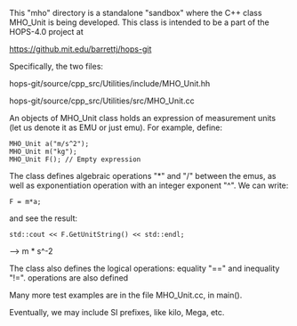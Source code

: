 This "mho" directory is a standalone "sandbox" where the C++ class MHO_Unit is
being developed. This class is intended to be a part of the HOPS-4.0 project at

https://github.mit.edu/barrettj/hops-git

Specifically, the two files:

hops-git/source/cpp_src/Utilities/include/MHO_Unit.hh

hops-git/source/cpp_src/Utilities/src/MHO_Unit.cc

An objects of MHO_Unit class holds an expression of measurement units (let us
denote it as EMU or just emu). For example, define:

    MHO_Unit a("m/s^2");
    MHO_Unit m("kg");
    MHO_Unit F(); // Empty expression

The class defines algebraic operations "*" and "/" between the emus, as well as
exponentiation operation with an integer exponent "^". We can write:

    F = m*a;
    
and see the result:

    std::cout << F.GetUnitString() << std::endl;
--> m * s^-2 

The class also defines the logical operations: equality "==" and inequality "!=".
operations are also defined

Many more test examples are in the file MHO_Unit.cc, in main().

Eventually, we may include SI prefixes, like kilo, Mega, etc.

